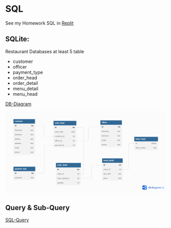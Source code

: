 # SQL

See my Homework SQL in [Replit](https://replit.com/@jirasadthsutana/Project-Design-database-and-Query?v=1#main.sql)

## SQLite:

Restaurant Databases at least 5 table
- customer
- officer
- payment_type
- order_head
- order_detail
- menu_detail
- menu_head

[DB-Diagram](./restaurant_db.dbml)

![dbdiagram](./hw_sql_restaurant_db.png)

## Query & Sub-Query

[SQL-Query](./restaurant_db.dbml)

